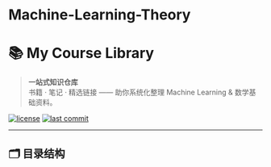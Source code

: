# Machine-Learning-Theory
# 📚 My Course Library

> **一站式知识仓库**  
> 书籍 · 笔记 · 精选链接 —— 助你系统化整理 Machine Learning & 数学基础资料。

[![license](https://img.shields.io/badge/License-MIT-blue.svg)](LICENSE)
[![last commit](https://img.shields.io/github/last-commit/<your-github>/<repo>.svg)](https://github.com/<your-github>/<repo>/commits/main)

---

## 🗂 目录结构

